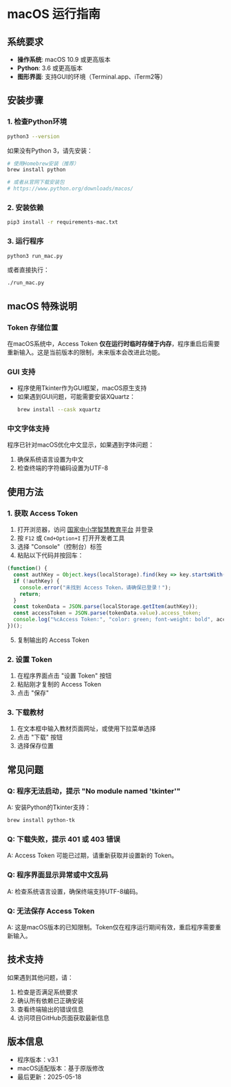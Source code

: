 # macOS 运行指南

## 系统要求

- **操作系统**: macOS 10.9 或更高版本
- **Python**: 3.6 或更高版本
- **图形界面**: 支持GUI的环境（Terminal.app、iTerm2等）

## 安装步骤

### 1. 检查Python环境

```bash
python3 --version
```

如果没有Python 3，请先安装：
```bash
# 使用Homebrew安装（推荐）
brew install python

# 或者从官网下载安装包
# https://www.python.org/downloads/macos/
```

### 2. 安装依赖

```bash
pip3 install -r requirements-mac.txt
```

### 3. 运行程序

```bash
python3 run_mac.py
```

或者直接执行：
```bash
./run_mac.py
```

## macOS 特殊说明

### Token 存储位置

在macOS系统中，Access Token **仅在运行时临时存储于内存**，程序重启后需要重新输入。这是当前版本的限制，未来版本会改进此功能。

### GUI 支持

- 程序使用Tkinter作为GUI框架，macOS原生支持
- 如果遇到GUI问题，可能需要安装XQuartz：
  ```bash
  brew install --cask xquartz
  ```

### 中文字体支持

程序已针对macOS优化中文显示，如果遇到字体问题：

1. 确保系统语言设置为中文
2. 检查终端的字符编码设置为UTF-8

## 使用方法

### 1. 获取 Access Token

1. 打开浏览器，访问 [国家中小学智慧教育平台](https://auth.smartedu.cn/uias/login) 并登录
2. 按 `F12` 或 `Cmd+Option+I` 打开开发者工具
3. 选择 "Console"（控制台）标签
4. 粘贴以下代码并按回车：

```javascript
(function() {
  const authKey = Object.keys(localStorage).find(key => key.startsWith("ND_UC_AUTH"));
  if (!authKey) {
    console.error("未找到 Access Token，请确保已登录！");
    return;
  }
  const tokenData = JSON.parse(localStorage.getItem(authKey));
  const accessToken = JSON.parse(tokenData.value).access_token;
  console.log("%cAccess Token:", "color: green; font-weight: bold", accessToken);
})();
```

5. 复制输出的 Access Token

### 2. 设置 Token

1. 在程序界面点击 "设置 Token" 按钮
2. 粘贴刚才复制的 Access Token
3. 点击 "保存"

### 3. 下载教材

1. 在文本框中输入教材页面网址，或使用下拉菜单选择
2. 点击 "下载" 按钮
3. 选择保存位置

## 常见问题

### Q: 程序无法启动，提示 "No module named 'tkinter'"

A: 安装Python的Tkinter支持：
```bash
brew install python-tk
```

### Q: 下载失败，提示 401 或 403 错误

A: Access Token 可能已过期，请重新获取并设置新的 Token。

### Q: 程序界面显示异常或中文乱码

A: 检查系统语言设置，确保终端支持UTF-8编码。

### Q: 无法保存 Access Token

A: 这是macOS版本的已知限制。Token仅在程序运行期间有效，重启程序需要重新输入。

## 技术支持

如果遇到其他问题，请：

1. 检查是否满足系统要求
2. 确认所有依赖已正确安装
3. 查看终端输出的错误信息
4. 访问项目GitHub页面获取最新信息

## 版本信息

- 程序版本：v3.1
- macOS适配版本：基于原版修改
- 最后更新：2025-05-18 